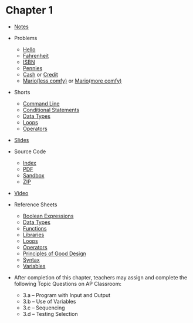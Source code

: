 # Chapter 1

* [Notes](notes)
* Problems
  * [Hello](https://docs.cs50.net/2019/ap/problems/hello/hello.html)
  * [Fahrenheit](https://docs.cs50.net/2019/ap/problems/fahrenheit/fahrenheit.html)
  * [ISBN](https://docs.cs50.net/2019/ap/problems/isbn/isbn.html)
  * [Pennies](https://docs.cs50.net/2019/ap/problems/pennies/pennies.html)
  * [Cash](https://docs.cs50.net/2019/ap/problems/cash/cash.html) or [Credit](https://docs.cs50.net/2019/ap/problems/credit/credit.html)
  * [Mario(less comfy)](https://docs.cs50.net/2019/ap/problems/mario/less/mario.html) or [Mario(more comfy)](https://docs.cs50.net/2019/ap/problems/mario/more/mario.html)
* Shorts
  * [Command Line](https://www.youtube.com/watch?v=lnYKOnz9ln8)
  * [Conditional Statements](https://www.youtube.com/watch?v=FqUeHzvci10)
  * [Data Types](https://www.youtube.com/watch?v=q6K8KMqt8wQ)
  * [Loops](https://www.youtube.com/watch?v=QOvo-xFL9II)
  * [Operators](https://www.youtube.com/watch?v=7apBtlEkJzk)
* [Slides](https://cdn.cs50.net/2018/fall/lectures/1/lecture1.pdf)
* Source Code
  * [Index](https://cdn.cs50.net/2018/fall/lectures/1/src1/)
  * [PDF](https://cdn.cs50.net/2018/fall/lectures/1/src1.pdf)
  * [Sandbox](https://sandbox.cs50.io/fbe800b2-4c6f-4bf4-8642-a853ee08ce5d)
  * [ZIP](https://cdn.cs50.net/2018/fall/lectures/1/src1.zip)
* [Video](https://video.cs50.net/2018/fall/lectures/1)
* Reference Sheets
  * [Boolean Expressions](https://ap.cs50.school/assets/pdfs/boolean_expressions.pdf)
  * [Data Types](https://ap.cs50.school/assets/pdfs/data_types.pdf)
  * [Functions](https://ap.cs50.school/assets/pdfs/functions.pdf)
  * [Libraries](https://ap.cs50.school/assets/pdfs/libraries.pdf)
  * [Loops](https://ap.cs50.school/assets/pdfs/loops.pdf)
  * [Operators](https://ap.cs50.school/assets/pdfs/operators.pdf)
  * [Principles of Good Design](https://ap.cs50.school/assets/pdfs/principles_of_good_design.pdf)
  * [Syntax](https://ap.cs50.school/assets/pdfs/syntax.pdf)
  * [Variables](https://ap.cs50.school/assets/pdfs/variables.pdf)

* After completion of this chapter, teachers may assign and complete the following Topic Questions on AP Classroom:
  * 3.a – Program with Input and Output
  * 3.b – Use of Variables
  * 3.c – Sequencing
  * 3.d – Testing Selection
